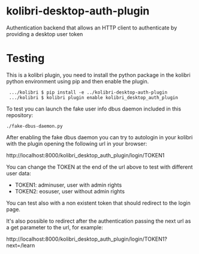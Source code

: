 # kolibri-desktop-auth-plugin

Authentication backend that allows an HTTP client to authenticate by providing
a desktop user token

# Testing

This is a kolibri plugin, you need to install the python package in the kolibri
python environment using pip and then enable the plugin.

```
 .../kolibri $ pip install -e ../kolibri-desktop-auth-plugin
 .../kolibri $ kolibri plugin enable kolibri_desktop_auth_plugin
```

To test you can launch the fake user info dbus daemon included in this
repository:

```
./fake-dbus-daemon.py
```

After enabling the fake dbus daemon you can try to autologin in your kolibri
with the plugin opening the following url in your browser:

http://localhost:8000/kolibri_desktop_auth_plugin/login/TOKEN1

You can change the TOKEN at the end of the url above to test with different
user data:

 * TOKEN1: adminuser, user with admin rights
 * TOKEN2: eosuser, user without admin rights

You can test also with a non existent token that should redirect to the login
page.

It's also possible to redirect after the authentication passing the next url as
a get parameter to the url, for example:

http://localhost:8000/kolibri_desktop_auth_plugin/login/TOKEN1?next=/learn
